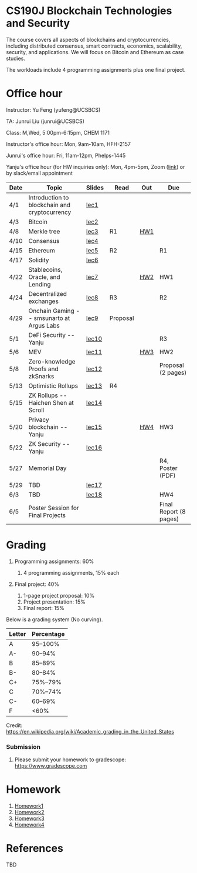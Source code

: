 # CS190J Blockchain Technologies and Security

The course covers all aspects of blockchains and cryptocurrencies, including distributed consensus, smart contracts, economics, scalability, security, and applications. We will focus on Bitcoin and Ethereum as case studies.

The workloads include 4 programming assignments plus one final project.

# Office hour
Instructor: Yu Feng (yufeng@UCSBCS)

TA: Junrui Liu (junrui@UCSBCS)

Class: M,Wed, 5:00pm-6:15pm, CHEM 1171

Instructor's office hour: Mon, 9am-10am, HFH-2157

Junrui's office hour: Fri, 11am-12pm, Phelps-1445

Yanju's office hour (for HW inquiries only): Mon, 4pm-5pm, Zoom ([link](https://ucsb.zoom.us/j/85737101992?pwd=UzlHNHNQQkVSenhDZzArejR4SWt1QT09)) or by slack/email appointment


| Date  | Topic                                         | Slides | Read | Out | Due |
|-------|-----------------------------------------------|--------|------|-----|-----|
| 4/1  | Introduction to blockchain and cryptocurrency                                  |  [lec1](lectures/lecture1.pdf)      |      |     |     |
| 4/3  | Bitcoin                                  |  [lec2](lectures/lecture2.pdf)      |      |     |     |
| 4/8  | Merkle tree          |  [lec3](lectures/lecture3.pdf)      |  R1    | [HW1](homework/hw1) |     |
| 4/10  | Consensus             |  [lec4](lectures/lecture4.pdf)      |     |  |     |
| 4/15  | Ethereum               |  [lec5](#)     |   R2   |     | R1    |
| 4/17 | Solidity                           |  [lec6](#)      |      |   |     |
| 4/22 |  Stablecoins, Oracle, and Lending                           |  [lec7](#)      |      | [HW2](homework/hw2) |  HW1   |
| 4/24 | Decentralized exchanges                         |  [lec8](#)      |  R3    |  |  R2   |
| 4/29 |  Onchain Gaming -- smsunarto at Argus Labs                       |  [lec9](#)      |  Proposal    |     | |
| 5/1 | DeFi Security    --Yanju      | [lec10](#)        |      |    |  R3   |
| 5/6 | MEV           | [lec11](#)        |      | [HW3](homework/hw3) | HW2 |
| 5/8 | Zero-knowledge Proofs and zkSnarks   |  [lec12](#)       |      |     |   Proposal (2 pages)  |
| 5/13  |  Optimistic Rollups                      |  [lec13](#)       |  R4    |     |     |
| 5/15  |  ZK Rollups -- Haichen Shen at Scroll  | [lec14](#)        |      |  |     |
| 5/20  | Privacy blockchain -- Yanju |   [lec15](#)     |      | [HW4](homework/hw4) | HW3 |
| 5/22  | ZK Security --Yanju |   [lec16](#)     |      |     |     |
| 5/27 | Memorial Day                       |         |       |     |   R4, Poster (PDF)  |
| 5/29 | TBD                |     [lec17](#)   |      |     |  |
| 6/3 | TBD        |   [lec18](#)      |      |     | HW4 |
| 6/5  | Poster Session for Final Projects                                 |        |      |     |  Final Report (8 pages)  |


# Grading

1. Programming assignments: 60%
    1. 4 programming assignments, 15% each
    
2. Final project: 40%
    1. 1-page project proposal: 10%
    2. Project presentation: 15%
    3. Final report: 15%


Below is a grading system (No curving).

| Letter | Percentage |
|--------|------------|
| A      | 95–100%     |
| A-     | 90–94%     |
| B     | 85–89%     |
| B-      | 80–84%     |
| C+     | 75%–79%     |
| C     | 70%–74%     |
| C-      | 60–69%     |
| F      | <60%       |

Credit: https://en.wikipedia.org/wiki/Academic_grading_in_the_United_States


### Submission
1. Please submit your homework to gradescope: https://www.gradescope.com


# Homework

1. [Homework1](homework/hw1)
2. [Homework2](homework/hw2)
3. [Homework3](homework/hw3)
3. [Homework4](homework/hw4)



# References

TBD

